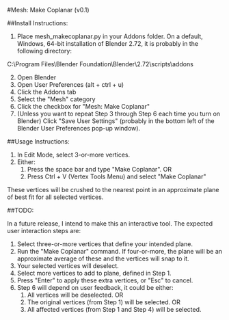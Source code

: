 #Mesh: Make Coplanar (v0.1)

##Install Instructions:

1. Place mesh_makecoplanar.py in your Addons folder. On a default, Windows, 64-bit installation of Blender 2.72, it is probably in the following directory:

C:\Program Files\Blender Foundation\Blender\2.72\scripts\addons

2. Open Blender
3. Open User Preferences (alt + ctrl + u)
4. Click the Addons tab
5. Select the "Mesh" category
6. Click the checkbox for "Mesh: Make Coplanar"
7. (Unless you want to repeat Step 3 through Step 6 each time you turn on Blender) Click "Save User Settings" (probably in the bottom left of the Blender User Preferences pop-up window).

##Usage Instructions:

1. In Edit Mode, select 3-or-more vertices.
2. Either:
	1. Press the space bar and type "Make Coplanar". OR
	2. Press Ctrl + V (Vertex Tools Menu) and select "Make Coplanar"

These vertices will be crushed to the nearest point in an approximate plane of best fit for all selected vertices.

##TODO:

In a future release, I intend to make this an interactive tool. The expected user interaction steps are:

1. Select three-or-more vertices that define your intended plane.
2. Run the "Make Coplanar" command. If four-or-more, the plane will be an approximate average of these and the vertices will snap to it.
3. Your selected vertices will deselect.
4. Select more vertices to add to plane, defined in Step 1.
5. Press "Enter" to apply these extra vertices, or "Esc" to cancel.
6. Step 6 will depend on user feedback, it could be either:
	1. All vertices will be deselected. OR
	2. The original vertices (from Step 1) will be selected. OR
	3. All affected vertices (from Step 1 and Step 4) will be selected.
